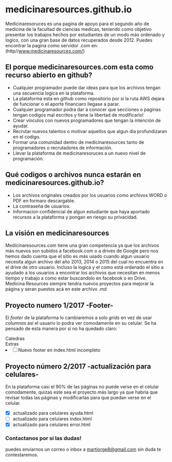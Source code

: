 # medicinaresources.github.io
Medicinaresoruces es una pagina de apoyo para el segundo año de medicina de la facultad de ciencias medicas, teniendo como objetivo presentar los trabajos hechos por estudiantes de un modo más ordenado y logico, con una gran base de datos recuperados desde 2012.
Puedes encontrar la pagina como servidor .com en: (http//www.medicinaresources.com/)
## El porque medicinaresources.com esta como recurso abierto en github?
* Cualquier programador puede dar ideas para que los archivos tengan una secuencia logica en la plataforma.
* La plataforma esta en github como repositorio por si la ruta AWS dejara de funcionar o el aporte financiaro llegase a parar.
* Cualquier programador podra dar a conocer que secciones o paginas tengan codigos mal escritos y tiene la libertad de modificarlo!
* Crear vinculos con nuevos programadores que tengan la intención de ayudar.
* Recrutar nuevos talentos o motivar aquellos que algun dia profundizaran en el codigo.
* Formar una comunidad dentro de medicinaresources tanto de programadores o recrutadores de información.
* Llevar la plataforma de medicinaresoruces a un nuevo nivel de programación.
## Qué codigos o archivos nunca estarán en medicinaresources.github.io?
* Los archivos originales creados por los usuarios como archivos WORD o PDF en formaro descargable.
* La contraseña de usuarios.
* Informacion confidencial de algun estudiante que haya aportado recursos a la plataforma y pongan en riesgo su privacidad.
## La visión en medicinaresources
Medicinaresources.com tiene una gran competencia ya que los archivos más nuevos son subidos a facebook.com o a drives de Google pero nos hemos dado cuenta que el sitio es más usado cuando algun usuario necesita algun archivo del año 2013, 2014 o 2015 del cual no encuentra en el drive de otro usuario. Incluso la logica y el como está ordenado el sitio a ayudado a los usuarios a encontrar los archivos que necesitan en menos tiempo y trabajo a como estar buscandolo en facebook o en Drive.
Medicina Resources siempre tendra nuevos proyectos para mejorar la página y seran puestos acá en este archivo .md
## Proyecto numero 1/2017 -Footer-
El *footer* de la plataforma lo cambiaremos a solo *grids* en vez de usar *columnas* así el usuario lo podra ver comodamente en su celular. Se ha pensado de esta manera por si no ha quedado claro:
`<div class="container-fluid">
  <div class="row">
    <div class="col-xs-3 col-md-3>MedicinaResources</div>
    <div class="col-xs-3 col-md-3>Catedras</div>
    <div class="col-xs-3 col-md-3>Cursos</div>
    <div class="col-xs-3 col-md-3>Extras</div>
    <div class="col-xs-3 col-md-3>Blogs</div>
  </div>
 </div>`
 MedicinaResources | Catedras | Cursos | Extras | Blogs
 ----------------- | -------- | ------ | ------ | -----

Aquí daremos a conocer cuando se ha hecho el cambio pero en todas las páginas por el momento solo estará el index.html:
- [ ] Nuevo footer en index.html incompleto
## Proyecto número 2/2017 -actualización para celulares-
En la plataforma casi el 90% de las páginas no puede verse en el celular comodamente, quizas este sea el proyecto más largo ya que habria que revisar todas las páginas y modificarlas para que puedan verse en el celular.
- [x] actualizado para celulares ayuda.html
- [ ] actualizado para celulares index.html
- [x] actualizado para celulares error.html
### Contactanos por si las dudas!
puedes enviarnos un correo o inbox a martjorge8@gmail.com sin duda te contestaremos.
